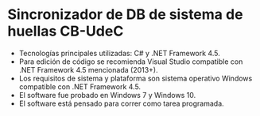 # Sincronizador de DB de sistema de huellas CB-UdeC
- Tecnologías principales utilizadas: C# y .NET Framework 4.5.
- Para edición de código se recomienda Visual Studio compatible con .NET Framework 4.5 mencionada (2013+).
- Los requisitos de sistema y plataforma son sistema operativo Windows compatible con .NET Framework 4.5.
- El software fue probado en Windows 7 y Windows 10.
- El software está pensado para correr como tarea programada.
